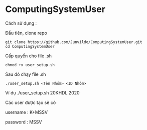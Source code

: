 # ComputingSystemUser

Cách sử dụng :

Đầu tiên, clone repo
```
git clone https://github.com/Junvildo/ComputingSystemUser.git
cd ComputingSystemUser
```

Cấp quyền cho file .sh
```
chmod +x user_setup.sh
```
Sau đó chạy file .sh
```
./user_setup.sh <Tên Nhóm> <ID Nhóm>
```
Ví dụ ./user_setup.sh 20KHDL 2020

Các user được tạo sẽ có

username : K+MSSV

password : MSSV
